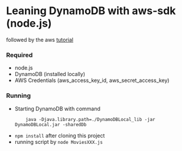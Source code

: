# Leaning DynamoDB with aws-sdk (node.js)

followed by the aws [tutorial](http://docs.aws.amazon.com/amazondynamodb/latest/gettingstartedguide/GettingStarted.NodeJs.html)

### Required

* node.js
* DynamoDB (installed locally)
* AWS Credentials (aws_access_key_id, aws_secret_access_key)


### Running

* Starting DynamoDB with command
    ```
        java -Djava.library.path=./DynamoDBLocal_lib -jar DynamoDBLocal.jar -sharedDb
    ```
* `npm install` after cloning this project
* running script by `node MoviesXXX.js`
